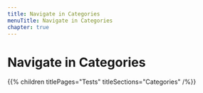 ```yaml
---
title: Navigate in Categories
menuTitle: Navigate in Categories
chapter: true
---
```


# Navigate in Categories

{{% children titlePages="Tests" titleSections="Categories" /%}}